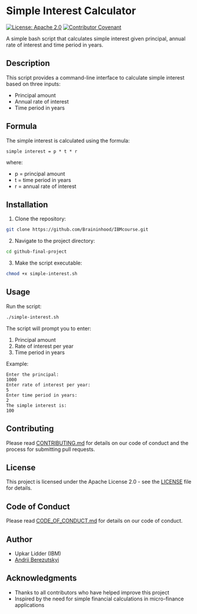 # Simple Interest Calculator

[![License: Apache 2.0](https://img.shields.io/badge/License-Apache_2.0-blue.svg)](https://opensource.org/licenses/Apache-2.0)
[![Contributor Covenant](https://img.shields.io/badge/Contributor%20Covenant-2.0-4baaaa.svg)](code_of_conduct.md)

A simple bash script that calculates simple interest given principal, annual rate of interest and time period in years.

## Description

This script provides a command-line interface to calculate simple interest based on three inputs:
- Principal amount
- Annual rate of interest
- Time period in years

## Formula

The simple interest is calculated using the formula:
```
simple interest = p * t * r
```
where:
- p = principal amount
- t = time period in years
- r = annual rate of interest

## Installation

1. Clone the repository:
```bash
git clone https://github.com/Braininhood/IBMcourse.git
```

2. Navigate to the project directory:
```bash
cd github-final-project
```

3. Make the script executable:
```bash
chmod +x simple-interest.sh
```

## Usage

Run the script:
```bash
./simple-interest.sh
```

The script will prompt you to enter:
1. Principal amount
2. Rate of interest per year
3. Time period in years

Example:
```
Enter the principal:
1000
Enter rate of interest per year:
5
Enter time period in years:
2
The simple interest is: 
100
```

## Contributing

Please read [CONTRIBUTING.md](CONTRIBUTING.md) for details on our code of conduct and the process for submitting pull requests.

## License

This project is licensed under the Apache License 2.0 - see the [LICENSE](LICENSE) file for details.

## Code of Conduct

Please read [CODE_OF_CONDUCT.md](CODE_OF_CONDUCT.md) for details on our code of conduct.

## Author

- Upkar Lidder (IBM)
- [Andrii Berezutskyi](https://github.com/Braininhood)

## Acknowledgments

- Thanks to all contributors who have helped improve this project
- Inspired by the need for simple financial calculations in micro-finance applications
